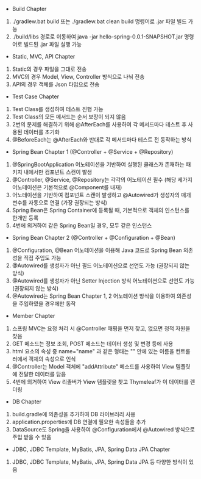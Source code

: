 - Build Chapter
1. ./gradlew.bat build 또는 ./gradlew.bat clean build 명령어로 .jar 파일 빌드 가능
2. ./build/libs 경로로 이동하여 java -jar hello-spring-0.0.1-SNAPSHOT.jar 명령어로 빌드된 .jar 파일 실행 가능

- Static, MVC, API Chapter
1. Static의 경우 파일을 그대로 전송
2. MVC의 경우 Model, View, Controller 방식으로 나눠 전송
3. API의 경우 객체를 Json 타입으로 전송

- Test Case Chapter
1. Test Class를 생성하여 테스트 진행 가능
2. Test Class의 모든 메서드는 순서 보장이 되지 않음
3. 2번의 문제를 해결하기 위해 @AfterEach를 사용하여 각 메서드마다 테스트 후 사용된 데이터를 초기화
4. @BeforeEach는 @AfterEach와 반대로 각 메서드마다 테스트 전 동작하는 방식

- Spring Bean Chapter 1 (@Controller + @Service + @Repository)
1. @SpringBootApplication 어노테이션을 기반하여 실행된 클래스가 존재하는 패키지 내에서만 컴포넌트 스캔이 발생
2. @Controller, @Service, @Repository는 각각의 어노테이션 필수 (해당 세가지 어노테이션은 기본적으로 @Component를 내재)
3. 어노테이션을 기반하여 컴포넌트 스캔이 발생하고 @Autowired가 생성자의 매개변수를 자동으로 연결 (가장 권장되는 방식)
4. Spring Bean은 Spring Container에 등록될 때, 기본적으로 객체의 인스턴스를 한개만 등록
5. 4번에 의거하여 같은 Spring Bean일 경우, 모두 같은 인스턴스

- Spring Bean Chapter 2 (@Controller + @Configuration + @Bean)
1. @Configuration, @Bean 어노테이션을 이용해 Java 코드로 Spring Bean 의존성을 직접 주입도 가능
2. @Autowired를 생성자가 아닌 필드 어노테이션으로 선언도 가능 (권장되지 않는 방식)
3. @Autowired를 생성자가 아닌 Setter Injection 방식 어노테이션으로 선언도 가능 (권장되지 않는 방식)
4. @Autowired는 Spring Bean Chapter 1, 2 어노테이션 방식을 이용하여 의존성을 주입하였을 경우에만 동작

- Member Chapter
1. 스프링 MVC는 요청 처리 시 @Controller 매핑을 먼저 찾고, 없으면 정적 자원을 찾음
2. GET 메소드는 정보 조회, POST 메소드는 데이터 생성 및 변경 등에 사용
3. html 요소의 속성 중 name="name" 과 같은 형태는 "" 안에 있는 이름을 컨트롤러에서 객체의 속성으로 인식
4. @Controller는 Model 객체에 "addAttribute" 메소드를 사용하여 View 템플릿에 전달한 데이터를 담음
5. 4번에 의거하여 View 리졸버가 View 템플릿을 찾고 Thymeleaf가 이 데이터를 렌더링

- DB Chapter
1. build.gradle에 의존성을 추가하여 DB 라이브러리 사용
2. application.properties에 DB 연결에 필요한 속성들을 추가
3. DataSource도 Spring을 사용하여 @Configuration에서 @Autowired 방식으로 주입 받을 수 있음

- JDBC, JDBC Template, MyBatis, JPA, Spring Data JPA Chapter
1. JDBC, JDBC Template, MyBatis, JPA, Spring Data JPA 등 다양한 방식이 있음